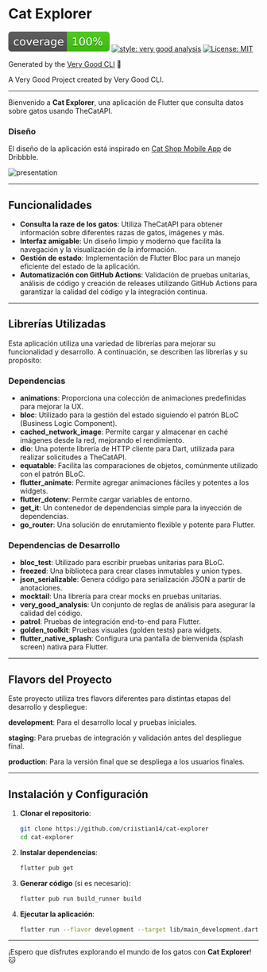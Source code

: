 # Cat Explorer

![coverage][coverage_badge]
[![style: very good analysis][very_good_analysis_badge]][very_good_analysis_link]
[![License: MIT][license_badge]][license_link]

Generated by the [Very Good CLI][very_good_cli_link] 🤖

A Very Good Project created by Very Good CLI.

---

Bienvenido a **Cat Explorer**, una aplicación de Flutter que consulta datos sobre gatos usando TheCatAPI.

### Diseño

El diseño de la aplicación está inspirado en [Cat Shop Mobile App][design_link] de Dribbble.

![presentation]

---

## Funcionalidades

- **Consulta la raze de los gatos**: Utiliza TheCatAPI para obtener información sobre diferentes razas de gatos, imágenes y más.
- **Interfaz amigable**: Un diseño limpio y moderno que facilita la navegación y la visualización de la información.
- **Gestión de estado**: Implementación de Flutter Bloc para un manejo eficiente del estado de la aplicación.
- **Automatización con GitHub Actions**: Validación de pruebas unitarias, análisis de código y creación de releases utilizando GitHub Actions para garantizar la calidad del código y la integración continua.

---

## Librerías Utilizadas

Esta aplicación utiliza una variedad de librerías para mejorar su funcionalidad y desarrollo. A continuación, se describen las librerías y su propósito:

### Dependencias

- **animations**: Proporciona una colección de animaciones predefinidas para mejorar la UX.
- **bloc**: Utilizado para la gestión del estado siguiendo el patrón BLoC (Business Logic Component).
- **cached_network_image**: Permite cargar y almacenar en caché imágenes desde la red, mejorando el rendimiento.
- **dio**: Una potente librería de HTTP cliente para Dart, utilizada para realizar solicitudes a TheCatAPI.
- **equatable**: Facilita las comparaciones de objetos, comúnmente utilizado con el patrón BLoC.
- **flutter_animate**: Permite agregar animaciones fáciles y potentes a los widgets.
- **flutter_dotenv**: Permite cargar variables de entorno.
- **get_it**: Un contenedor de dependencias simple para la inyección de dependencias.
- **go_router**: Una solución de enrutamiento flexible y potente para Flutter.

### Dependencias de Desarrollo

- **bloc_test**: Utilizado para escribir pruebas unitarias para BLoC.
- **freezed**: Una biblioteca para crear clases inmutables y union types.
- **json_serializable**: Genera código para serialización JSON a partir de anotaciones.
- **mocktail**: Una librería para crear mocks en pruebas unitarias.
- **very_good_analysis**: Un conjunto de reglas de análisis para asegurar la calidad del código.
- **patrol**: Pruebas de integración end-to-end para Flutter.
- **golden_toolkit**: Pruebas visuales (golden tests) para widgets.
- **flutter_native_splash**: Configura una pantalla de bienvenida (splash screen) nativa para Flutter.


---

## Flavors del Proyecto

Este proyecto utiliza tres flavors diferentes para distintas etapas del desarrollo y despliegue:

**development**: Para el desarrollo local y pruebas iniciales.

**staging**: Para pruebas de integración y validación antes del despliegue final.

**production**: Para la versión final que se despliega a los usuarios finales.

---

## Instalación y Configuración

1. **Clonar el repositorio**:
   ```bash
   git clone https://github.com/criistian14/cat-explorer
   cd cat-explorer
   ```

2. **Instalar dependencias**:
   ```bash
   flutter pub get
   ```

3. **Generar código** (si es necesario):
   ```bash
   flutter pub run build_runner build
   ```

4. **Ejecutar la aplicación**:
   ```bash
   flutter run --flavor development --target lib/main_development.dart
   ```
---

¡Espero que disfrutes explorando el mundo de los gatos con **Cat Explorer**! 🐱


[coverage_badge]: coverage_badge.svg
[license_badge]: https://img.shields.io/badge/license-MIT-blue.svg
[license_link]: https://opensource.org/licenses/MIT
[very_good_analysis_badge]: https://img.shields.io/badge/style-very_good_analysis-B22C89.svg
[very_good_analysis_link]: https://pub.dev/packages/very_good_analysis
[very_good_cli_link]: https://github.com/VeryGoodOpenSource/very_good_cli
[design_link]: https://dribbble.com/shots/24105513-Cat-Shop-Mobile-App
[presentation]: https://github.com/criistian14/cat-explorer/blob/main/screenshots/preview/android-presentation.png
